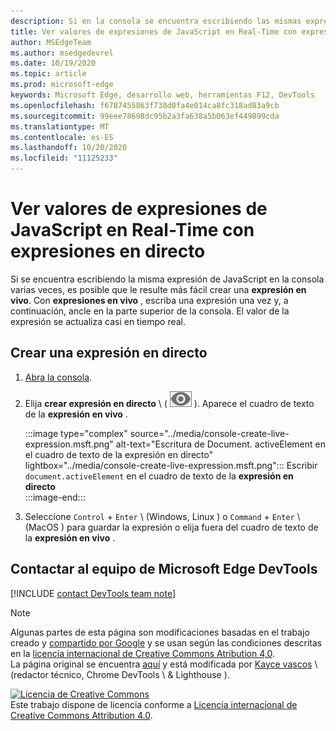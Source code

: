 ```yaml
---
description: Si en la consola se encuentra escribiendo las mismas expresiones de JavaScript varias veces, pruebe las expresiones en vivo.
title: Ver valores de expresiones de JavaScript en Real-Time con expresiones en directo
author: MSEdgeTeam
ms.author: msedgedevrel
ms.date: 10/19/2020
ms.topic: article
ms.prod: microsoft-edge
keywords: Microsoft Edge, desarrollo web, herramientas F12, DevTools
ms.openlocfilehash: f6787455863f738d0fa4e014ca8fc318ad83a9cb
ms.sourcegitcommit: 99eee78698dc95b2a3fa638a5b063ef449899cda
ms.translationtype: MT
ms.contentlocale: es-ES
ms.lasthandoff: 10/20/2020
ms.locfileid: "11125233"
---
```

<!-- Copyright Kayce Basques 

   Licensed under the Apache License, Version 2.0 (the "License");
   you may not use this file except in compliance with the License.
   You may obtain a copy of the License at

       https://www.apache.org/licenses/LICENSE-2.0

   Unless required by applicable law or agreed to in writing, software
   distributed under the License is distributed on an "AS IS" BASIS,
   WITHOUT WARRANTIES OR CONDITIONS OF ANY KIND, either express or implied.
   See the License for the specific language governing permissions and
   limitations under the License.  -->

# Ver valores de expresiones de JavaScript en Real-Time con expresiones en directo  

Si se encuentra escribiendo la misma expresión de JavaScript en la consola varias veces, es posible que le resulte más fácil crear una **expresión en vivo**.  Con **expresiones en vivo** , escriba una expresión una vez y, a continuación, ancle en la parte superior de la consola.  El valor de la expresión se actualiza casi en tiempo real.  

## Crear una expresión en directo  

1.  [Abra la consola][DevToolsConsoleReferenceOpenConsole].  
1.  Elija **crear expresión en directo** \ ( ![ crear expresión en directo ][ImageCreateLiveExpressionIcon] \).  Aparece el cuadro de texto de la **expresión en vivo** .  
    
    :::image type="complex" source="../media/console-create-live-expression.msft.png" alt-text="Escritura de Document. activeElement en el cuadro de texto de la expresión en directo" lightbox="../media/console-create-live-expression.msft.png":::
       Escribir `document.activeElement` en el cuadro de texto de la **expresión en directo**  
    :::image-end:::  
    
1.  Seleccione `Control` + `Enter` \ (Windows, Linux \) o `Command` + `Enter` \ (MacOS \) para guardar la expresión o elija fuera del cuadro de texto de la **expresión en vivo** .  

## Contactar al equipo de Microsoft Edge DevTools  

[!INCLUDE [contact DevTools team note](../includes/contact-devtools-team-note.md)]  

<!-- image links -->  

[ImageCreateLiveExpressionIcon]: ../media/create-live-expression-icon.msft.png  

<!-- links -->  

[DevToolsConsoleReferenceOpenConsole]: ./reference.md#open-the-console "Abra Consola-referencia de consola | Microsoft docs"  

> [!NOTE]
> Algunas partes de esta página son modificaciones basadas en el trabajo creado y [compartido por Google][GoogleSitePolicies] y se usan según las condiciones descritas en la [licencia internacional de Creative Commons Atribution 4,0][CCA4IL].  
> La página original se encuentra [aquí](https://developers.google.com/web/tools/chrome-devtools/console/live-expressions) y está modificada por [Kayce vascos][KayceBasques] \ (redactor técnico, Chrome DevTools \ & Lighthouse \).  

[![Licencia de Creative Commons][CCby4Image]][CCA4IL]  
Este trabajo dispone de licencia conforme a [Licencia internacional de Creative Commons Attribution 4.0][CCA4IL].  

[CCA4IL]: https://creativecommons.org/licenses/by/4.0  
[CCby4Image]: https://i.creativecommons.org/l/by/4.0/88x31.png  
[GoogleSitePolicies]: https://developers.google.com/terms/site-policies  
[KayceBasques]: https://developers.google.com/web/resources/contributors/kaycebasques  
